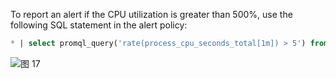 To report an alert if the CPU utilization is greater than 500%, use the following SQL statement in the alert policy:
```SQL
* | select promql_query('rate(process_cpu_seconds_total[1m]) > 5') from metrics limit 1000
```
![图 17](/img/src/en/metrics/index/3dee211e920216761b4f57d93c320625e7fa7d656dcd9af0f6e966bd2db1010f.png)  

